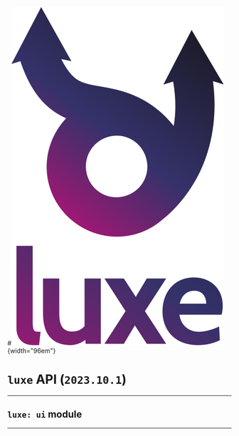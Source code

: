 #![](../../../images/luxe-dark.svg){width="96em"}

# `luxe` API (`2023.10.1`)  


---

## `luxe: ui` module


---

